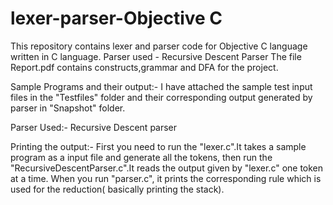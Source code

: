 # lexer-parser-Objective C
This repository contains lexer and parser code for Objective C language written in C language.
Parser used - Recursive Descent Parser
The file Report.pdf contains constructs,grammar and DFA for the project.

Sample Programs and their output:-
I have attached the sample test input files in the "Testfiles" folder and their corresponding output
generated by parser in "Snapshot" folder.

Parser Used:- Recursive Descent parser

Printing the output:- First you need to run the "lexer.c".It takes a sample program as a input file and
generate all the tokens, then run the "RecursiveDescentParser.c".It reads the output given by "lexer.c" 
one token at a time. When you run "parser.c", it prints the corresponding rule which is used for the 
reduction( basically printing the stack). 
